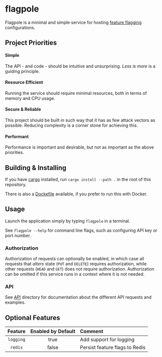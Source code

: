 # flagpole
Flagpole is a minimal and simple service for hosting [feature flagging](https://featureflags.io/feature-flag-introduction) configurations.

## Project Priorities
#### Simple
The API - and code - should be intuitive and unsurprising. _Less is more_ is a guiding principle.

#### Resource Efficient
Running the service should require minimal resources, both in terms of memory and CPU usage.

#### Secure & Reliable
This project should be built in such way that it has as few attack vectors as possible. Reducing complexity is a corner stone for achieving this.

#### Performant
Performance is important and desirable, but not as important as the above priorities.

## Building & Installing
If you have [cargo](https://doc.rust-lang.org/cargo) installed, run `cargo install --path .` in the root of this repository.

There is also a [Dockefile](Dockerfile) available, if you prefer to run this with Docker.

## Usage
Launch the application simply by typing `flagpole` in a terminal.

See `flagpole --help` for command line flags, such as configuring API key or port number.

### Authorization
Authorization of requests can optionally be enabled, in which case all requests that _alters_ state (`PUT` and `DELETE`) requires authorization,
while other requests (`HEAD` and `GET`) does not require authorization. Authorization can be omitted if this service runs in a context where it
is not needed.

### API
See [API](API/) directory for documentation about the different API requests and examples.

## Optional Features
| Feature   | Enabled by Default | Comment |
| :-------: | :---------------:  | :------ |   
| `logging` | true               | Add support for logging |
| `redis`   | false              | Persist feature flags to Redis |
